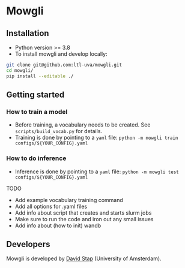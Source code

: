 # Mowgli

## Installation
* Python version >= 3.8
* To install mowgli and develop locally:
```bash
git clone git@github.com:ltl-uva/mowgli.git
cd mowgli/
pip install --editable ./ 
```

## Getting started
### How to train a model
* Before training, a vocabulary needs to be created. See `scripts/build_vocab.py` for details.
* Training is done by pointing to a `yaml` file: `python -m mowgli train configs/${YOUR_CONFIG}.yaml`

### How to do inference
* Inference is done by pointing to a `yaml` file: `python -m mowgli test configs/${YOUR_CONFIG}.yaml`

TODO
* Add example vocabulary training command
* Add all options for .yaml files
* Add info about script that creates and starts slurm jobs
* Make sure to run the code and iron out any small issues
* Add info about (how to init) wandb

## Developers
Mowgli is developed by [David Stap](https://davidstap.github.io) (University of Amsterdam).

